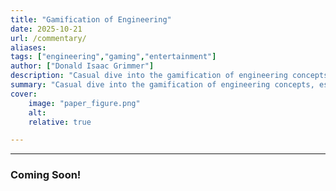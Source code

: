 ```yaml
---
title: "Gamification of Engineering" 
date: 2025-10-21
url: /commentary/
aliases: 
tags: ["engineering","gaming","entertainment"]
author: ["Donald Isaac Grimmer"]
description: "Casual dive into the gamification of engineering concepts" 
summary: "Casual dive into the gamification of engineering concepts, especially regarding civil engineering." 
cover:
    image: "paper_figure.png"
    alt: 
    relative: true

---
```


---

### Coming Soon!